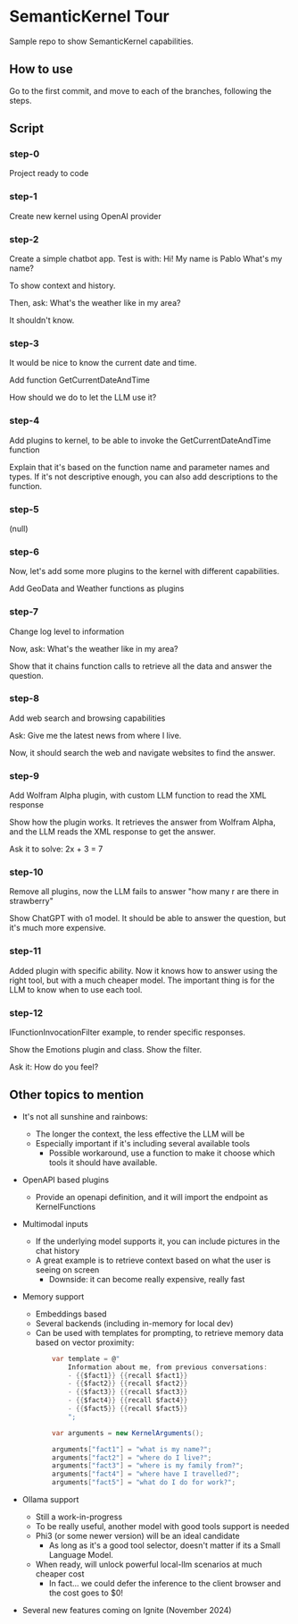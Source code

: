 # SemanticKernel Tour

Sample repo to show SemanticKernel capabilities.

## How to use

Go to the first commit, and move to each of the branches, following the steps.

## Script

### step-0

Project ready to code

### step-1

Create new kernel using OpenAI provider

### step-2

Create a simple chatbot app.
Test is with:
    Hi! My name is Pablo
    What's my name?

To show context and history.

Then, ask: What's the weather like in my area?

It shouldn't know.

### step-3

It would be nice to know the current date and time.

Add function GetCurrentDateAndTime

How should we do to let the LLM use it?

### step-4

Add plugins to kernel, to be able to invoke the GetCurrentDateAndTime function

Explain that it's based on the function name and parameter names and types.
If it's not descriptive enough, you can also add descriptions to the function.

### step-5

(null)

### step-6
Now, let's add some more plugins to the kernel with different capabilities.

Add GeoData and Weather functions as plugins

### step-7

Change log level to information

Now, ask: 
    What's the weather like in my area?

Show that it chains function calls to retrieve all the data and answer the question.

### step-8

Add web search and browsing capabilities

Ask:
    Give me the latest news from where I live.
    
Now, it should search the web and navigate websites to find the answer.

### step-9      

Add Wolfram Alpha plugin, with custom LLM function to read the XML response

Show how the plugin works.
It retrieves the answer from Wolfram Alpha, and the LLM reads the XML response to get the answer.

Ask it to solve: 2x + 3 = 7

### step-10

Remove all plugins, now the LLM fails to answer "how many r are there in strawberry"

Show ChatGPT with o1 model. It should be able to answer the question, but it's much more expensive.

### step-11

Added plugin with specific ability. Now it knows how to answer using the right tool, but with a much cheaper model. The important thing is for the LLM to know when to use each tool.

### step-12

IFunctionInvocationFilter example, to render specific responses.

Show the Emotions plugin and class.
Show the filter.

Ask it: How do you feel?

## Other topics to mention

- It's not all sunshine and rainbows:
    - The longer the context, the less effective the LLM will be
    - Especially important if it's including several available tools
        - Possible workaround, use a function to make it choose which tools it should have available.
- OpenAPI based plugins
    - Provide an openapi definition, and it will import the endpoint as KernelFunctions
- Multimodal inputs
    - If the underlying model supports it, you can include pictures in the chat history
    - A great example is to retrieve context based on what the user is seeing on screen
        - Downside: it can become really expensive, really fast
    
- Memory support
    - Embeddings based
    - Several backends (including in-memory for local dev)
    - Can be used with templates for prompting, to retrieve memory data based on vector proximity:
        ```csharp
            var template = @"
                Information about me, from previous conversations:
                - {{$fact1}} {{recall $fact1}}
                - {{$fact2}} {{recall $fact2}}
                - {{$fact3}} {{recall $fact3}}
                - {{$fact4}} {{recall $fact4}}
                - {{$fact5}} {{recall $fact5}}
                ";

            var arguments = new KernelArguments();

            arguments["fact1"] = "what is my name?";
            arguments["fact2"] = "where do I live?";
            arguments["fact3"] = "where is my family from?";
            arguments["fact4"] = "where have I travelled?";
            arguments["fact5"] = "what do I do for work?";
        ```

- Ollama support
    - Still a work-in-progress
    - To be really useful, another model with good tools support is needed
    - Phi3 (or some newer version) will be an ideal candidate
        - As long as it's a good tool selector, doesn't matter if its a Small Language Model.
    - When ready, will unlock powerful local-llm scenarios at much cheaper cost
        - In fact... we could defer the inference to the client browser and the cost goes to $0!

- Several new features coming on Ignite (November 2024)